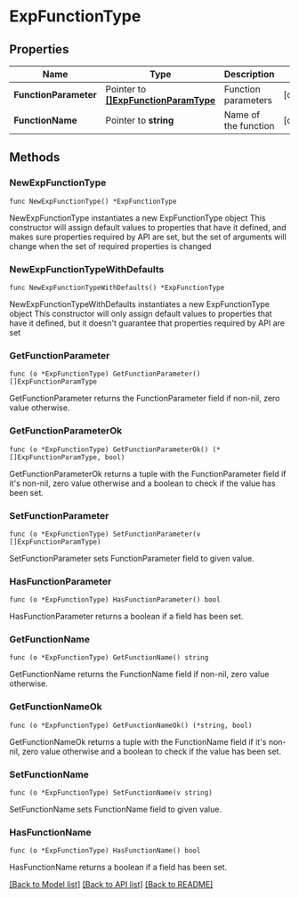 # ExpFunctionType

## Properties

Name | Type | Description | Notes
------------ | ------------- | ------------- | -------------
**FunctionParameter** | Pointer to [**[]ExpFunctionParamType**](ExpFunctionParamType.md) | Function parameters | [optional] 
**FunctionName** | Pointer to **string** | Name of the function | [optional] 

## Methods

### NewExpFunctionType

`func NewExpFunctionType() *ExpFunctionType`

NewExpFunctionType instantiates a new ExpFunctionType object
This constructor will assign default values to properties that have it defined,
and makes sure properties required by API are set, but the set of arguments
will change when the set of required properties is changed

### NewExpFunctionTypeWithDefaults

`func NewExpFunctionTypeWithDefaults() *ExpFunctionType`

NewExpFunctionTypeWithDefaults instantiates a new ExpFunctionType object
This constructor will only assign default values to properties that have it defined,
but it doesn't guarantee that properties required by API are set

### GetFunctionParameter

`func (o *ExpFunctionType) GetFunctionParameter() []ExpFunctionParamType`

GetFunctionParameter returns the FunctionParameter field if non-nil, zero value otherwise.

### GetFunctionParameterOk

`func (o *ExpFunctionType) GetFunctionParameterOk() (*[]ExpFunctionParamType, bool)`

GetFunctionParameterOk returns a tuple with the FunctionParameter field if it's non-nil, zero value otherwise
and a boolean to check if the value has been set.

### SetFunctionParameter

`func (o *ExpFunctionType) SetFunctionParameter(v []ExpFunctionParamType)`

SetFunctionParameter sets FunctionParameter field to given value.

### HasFunctionParameter

`func (o *ExpFunctionType) HasFunctionParameter() bool`

HasFunctionParameter returns a boolean if a field has been set.

### GetFunctionName

`func (o *ExpFunctionType) GetFunctionName() string`

GetFunctionName returns the FunctionName field if non-nil, zero value otherwise.

### GetFunctionNameOk

`func (o *ExpFunctionType) GetFunctionNameOk() (*string, bool)`

GetFunctionNameOk returns a tuple with the FunctionName field if it's non-nil, zero value otherwise
and a boolean to check if the value has been set.

### SetFunctionName

`func (o *ExpFunctionType) SetFunctionName(v string)`

SetFunctionName sets FunctionName field to given value.

### HasFunctionName

`func (o *ExpFunctionType) HasFunctionName() bool`

HasFunctionName returns a boolean if a field has been set.


[[Back to Model list]](../README.md#documentation-for-models) [[Back to API list]](../README.md#documentation-for-api-endpoints) [[Back to README]](../README.md)


